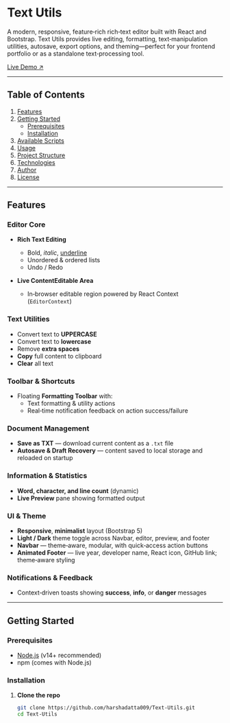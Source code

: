 # Text Utils

A modern, responsive, feature‑rich rich‑text editor built with React and Bootstrap. Text Utils provides live editing, formatting, text‑manipulation utilities, autosave, export options, and theming—perfect for your frontend portfolio or as a standalone text‑processing tool.

[Live Demo ↗︎](https://online-text-editor-six.vercel.app/)

---

## Table of Contents

1. [Features](#features)
2. [Getting Started](#getting-started)
   - [Prerequisites](#prerequisites)
   - [Installation](#installation)
3. [Available Scripts](#available-scripts)
4. [Usage](#usage)
5. [Project Structure](#project-structure)
6. [Technologies](#technologies)
7. [Author](#author)
8. [License](#license)

---

## Features

### Editor Core

- **Rich Text Editing**

  - Bold, _italic_, <u>underline</u>
  - Unordered & ordered lists
  - Undo / Redo

- **Live ContentEditable Area**
  - In‑browser editable region powered by React Context (`EditorContext`)

### Text Utilities

- Convert text to **UPPERCASE**
- Convert text to **lowercase**
- Remove **extra spaces**
- **Copy** full content to clipboard
- **Clear** all text

### Toolbar & Shortcuts

- Floating **Formatting Toolbar** with:
  - Text formatting & utility actions
  - Real‑time notification feedback on action success/failure

### Document Management

- **Save as TXT** — download current content as a `.txt` file
- **Autosave & Draft Recovery** — content saved to local storage and reloaded on startup

### Information & Statistics

- **Word, character, and line count** (dynamic)
- **Live Preview** pane showing formatted output

### UI & Theme

- **Responsive**, **minimalist** layout (Bootstrap 5)
- **Light / Dark** theme toggle across Navbar, editor, preview, and footer
- **Navbar** — theme‑aware, modular, with quick‑access action buttons
- **Animated Footer** — live year, developer name, React icon, GitHub link; theme‑aware styling

### Notifications & Feedback

- Context‑driven toasts showing **success**, **info**, or **danger** messages

---

## Getting Started

### Prerequisites

- [Node.js](https://nodejs.org/) (v14+ recommended)
- npm (comes with Node.js)

### Installation

1. **Clone the repo**
   ```bash
   git clone https://github.com/harshadatta009/Text-Utils.git
   cd Text-Utils
   ```
